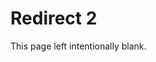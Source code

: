 [title]: # (Redirect 2)
[tags]: # ()
[priority]: # (10110)

# Redirect 2

This page left intentionally blank.



  

  
